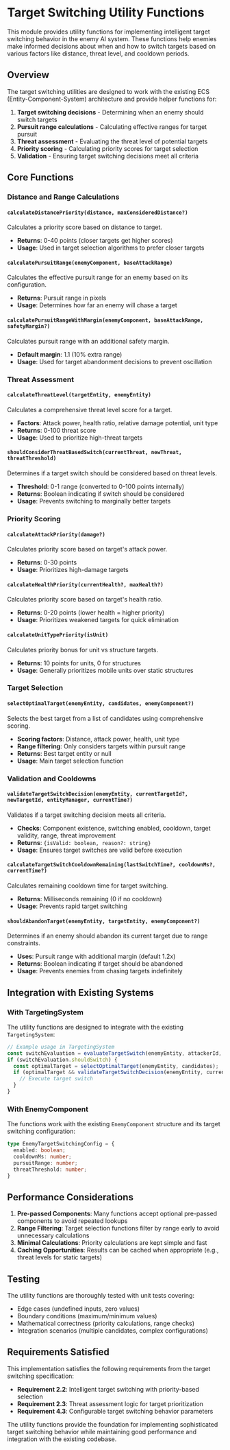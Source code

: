 # Target Switching Utility Functions

This module provides utility functions for implementing intelligent target switching behavior in the enemy AI system. These functions help enemies make informed decisions about when and how to switch targets based on various factors like distance, threat level, and cooldown periods.

## Overview

The target switching utilities are designed to work with the existing ECS (Entity-Component-System) architecture and provide helper functions for:

1. **Target switching decisions** - Determining when an enemy should switch targets
2. **Pursuit range calculations** - Calculating effective ranges for target pursuit
3. **Threat assessment** - Evaluating the threat level of potential targets
4. **Priority scoring** - Calculating priority scores for target selection
5. **Validation** - Ensuring target switching decisions meet all criteria

## Core Functions

### Distance and Range Calculations

#### `calculateDistancePriority(distance, maxConsideredDistance?)`
Calculates a priority score based on distance to target.
- **Returns**: 0-40 points (closer targets get higher scores)
- **Usage**: Used in target selection algorithms to prefer closer targets

#### `calculatePursuitRange(enemyComponent, baseAttackRange)`
Calculates the effective pursuit range for an enemy based on its configuration.
- **Returns**: Pursuit range in pixels
- **Usage**: Determines how far an enemy will chase a target

#### `calculatePursuitRangeWithMargin(enemyComponent, baseAttackRange, safetyMargin?)`
Calculates pursuit range with an additional safety margin.
- **Default margin**: 1.1 (10% extra range)
- **Usage**: Used for target abandonment decisions to prevent oscillation

### Threat Assessment

#### `calculateThreatLevel(targetEntity, enemyEntity)`
Calculates a comprehensive threat level score for a target.
- **Factors**: Attack power, health ratio, relative damage potential, unit type
- **Returns**: 0-100 threat score
- **Usage**: Used to prioritize high-threat targets

#### `shouldConsiderThreatBasedSwitch(currentThreat, newThreat, threatThreshold)`
Determines if a target switch should be considered based on threat levels.
- **Threshold**: 0-1 range (converted to 0-100 points internally)
- **Returns**: Boolean indicating if switch should be considered
- **Usage**: Prevents switching to marginally better targets

### Priority Scoring

#### `calculateAttackPriority(damage?)`
Calculates priority score based on target's attack power.
- **Returns**: 0-30 points
- **Usage**: Prioritizes high-damage targets

#### `calculateHealthPriority(currentHealth?, maxHealth?)`
Calculates priority score based on target's health ratio.
- **Returns**: 0-20 points (lower health = higher priority)
- **Usage**: Prioritizes weakened targets for quick elimination

#### `calculateUnitTypePriority(isUnit)`
Calculates priority bonus for unit vs structure targets.
- **Returns**: 10 points for units, 0 for structures
- **Usage**: Generally prioritizes mobile units over static structures

### Target Selection

#### `selectOptimalTarget(enemyEntity, candidates, enemyComponent?)`
Selects the best target from a list of candidates using comprehensive scoring.
- **Scoring factors**: Distance, attack power, health, unit type
- **Range filtering**: Only considers targets within pursuit range
- **Returns**: Best target entity or null
- **Usage**: Main target selection function

### Validation and Cooldowns

#### `validateTargetSwitchDecision(enemyEntity, currentTargetId?, newTargetId, entityManager, currentTime?)`
Validates if a target switching decision meets all criteria.
- **Checks**: Component existence, switching enabled, cooldown, target validity, range, threat improvement
- **Returns**: `{isValid: boolean, reason?: string}`
- **Usage**: Ensures target switches are valid before execution

#### `calculateTargetSwitchCooldownRemaining(lastSwitchTime?, cooldownMs?, currentTime?)`
Calculates remaining cooldown time for target switching.
- **Returns**: Milliseconds remaining (0 if no cooldown)
- **Usage**: Prevents rapid target switching

#### `shouldAbandonTarget(enemyEntity, targetEntity, enemyComponent?)`
Determines if an enemy should abandon its current target due to range constraints.
- **Uses**: Pursuit range with additional margin (default 1.2x)
- **Returns**: Boolean indicating if target should be abandoned
- **Usage**: Prevents enemies from chasing targets indefinitely

## Integration with Existing Systems

### With TargetingSystem
The utility functions are designed to integrate with the existing `TargetingSystem`:

```typescript
// Example usage in TargetingSystem
const switchEvaluation = evaluateTargetSwitch(enemyEntity, attackerId, entityManager);
if (switchEvaluation.shouldSwitch) {
  const optimalTarget = selectOptimalTarget(enemyEntity, candidates);
  if (optimalTarget && validateTargetSwitchDecision(enemyEntity, currentTargetId, optimalTarget.id, entityManager).isValid) {
    // Execute target switch
  }
}
```

### With EnemyComponent
The functions work with the existing `EnemyComponent` structure and its target switching configuration:

```typescript
type EnemyTargetSwitchingConfig = {
  enabled: boolean;
  cooldownMs: number;
  pursuitRange: number;
  threatThreshold: number;
}
```

## Performance Considerations

1. **Pre-passed Components**: Many functions accept optional pre-passed components to avoid repeated lookups
2. **Range Filtering**: Target selection functions filter by range early to avoid unnecessary calculations
3. **Minimal Calculations**: Priority calculations are kept simple and fast
4. **Caching Opportunities**: Results can be cached when appropriate (e.g., threat levels for static targets)

## Testing

The utility functions are thoroughly tested with unit tests covering:
- Edge cases (undefined inputs, zero values)
- Boundary conditions (maximum/minimum values)
- Mathematical correctness (priority calculations, range checks)
- Integration scenarios (multiple candidates, complex configurations)

## Requirements Satisfied

This implementation satisfies the following requirements from the target switching specification:

- **Requirement 2.2**: Intelligent target switching with priority-based selection
- **Requirement 2.3**: Threat assessment logic for target prioritization  
- **Requirement 4.3**: Configurable target switching behavior parameters

The utility functions provide the foundation for implementing sophisticated target switching behavior while maintaining good performance and integration with the existing codebase.